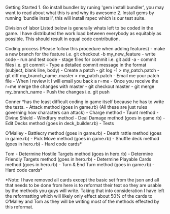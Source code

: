 Getting Started
	1. Go install bundler by runing 'gem install bundler', you may want to read about what this is and why its awesome
	2. Install gems by running 'bundle install', this will install rspec which is our test suite.

Division of labor
	Listed below is generally whats left to be coded in the game. I have distributed the work load between everybody as equitably as possible. This should result in equal code contribution. 

Coding process (Please follow this procedure when adding features)
	- make a new branch for the feature i.e. git checkout -b my_new_feature 
	- write code
	- run and test code
	- stage files for commit i.e. git add -a
	- commit files i.e. git commit
	- Type a detailed commit message in the format (subject, blank line, body) 
	- Create a patch
		- git log -1 > my_patch.patch
		- git diff my_branch_name..master > my_patch.patch
	- Email me your patch file 
	- When I review it I will email you back a r=me
	- Once you receive the r=me merge the changes with master
		- git checkout master
		- git merge my_branch_name
	- Push the changes i.e.	git push
 

Conner *has the least difficult coding in game itself because he has to write the tests.
	- Attack method (goes in game.rb)
		(All these are just rules governing how characters can attack)
		- Charge method
		- Taunt method
		- Divine Shield
		- Windfury method
	- Deal Damage method (goes in game.rb)
	- Edit Decks method (goes in deck_builder.rb)
	- Tests 

O’Malley
	- Battlecry method (goes in game.rb)
	- Death rattle method (goes in game.rb)
	- Pick Move method (goes in game.rb)
	- Shuffle deck method (goes in hero.rb)
	- Hard code cards*

Tom
	- Determine Hostile Targets method (goes in hero.rb)
	- Determine Friendly Targets method (goes in hero.rb)
	- Determine Playable Cards method (goes in hero.rb)
	- Turn & End Turn method (goes in game.rb)
	- Hard code cards*

*Note: I have removed all cards except the basic set from the json and all that needs to be done from here is to reformat their text so they are usable by the methods you guys will write. Taking that into consideration I have left the reformatting which will likely only effect about 50% of the cards to O’Malley and Tom as they will be writing most of the methods effected by this reformat. 
